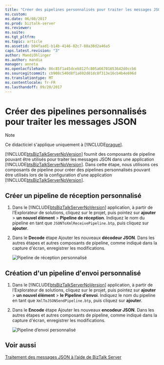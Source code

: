 ```yaml
---
title: "Créer des pipelines personnalisés pour traiter les messages JSON | Documents Microsoft"
ms.custom: 
ms.date: 06/08/2017
ms.prod: biztalk-server
ms.reviewer: 
ms.suite: 
ms.tgt_pltfrm: 
ms.topic: article
ms.assetid: b04faad1-b14b-4146-82c7-88a38d2a46a5
caps.latest.revision: "3"
author: MandiOhlinger
ms.author: mandia
manager: anneta
ms.openlocfilehash: 86c85f1a45dceb812fc805a66701653642d0ccb6
ms.sourcegitcommit: cb908c540d8f1a692d01dc8f313e16cb4b4e696d
ms.translationtype: MT
ms.contentlocale: fr-FR
ms.lasthandoff: 09/20/2017
---
```

# <a name="create-custom-pipelines-to-process-json-messages"></a>Créer des pipelines personnalisés pour traiter les messages JSON
> [!NOTE]
>  Ce didacticiel s'applique uniquement à [!INCLUDE[prague](../includes/prague-md.md)].  
  
 [!INCLUDE[btsBizTalkServerNoVersion](../includes/btsbiztalkservernoversion-md.md)] fournit des composants de pipeline pouvant être utilisés pour traiter les messages JSON dans une application [!INCLUDE[btsBizTalkServerNoVersion](../includes/btsbiztalkservernoversion-md.md)]. Dans cette étape, nous utilisons ces composants de pipeline pour créer des pipelines personnalisés pouvant être utilisés lors de la configuration d'une application [!INCLUDE[btsBizTalkServerNoVersion](../includes/btsbiztalkservernoversion-md.md)].  
  
## <a name="create-a-custom-receive-pipeline"></a>Créer un pipeline de réception personnalisé  
  
1.  Dans le [!INCLUDE[btsBizTalkServerNoVersion](../includes/btsbiztalkservernoversion-md.md)] application, à partir de l’Explorateur de solutions, cliquez sur le projet, puis pointez sur **ajouter** > **un nouvel élément** > **Pipeline de réception**. Indiquez le nom du pipeline en tant que `JSONToXmlReceivePipeline.btp`, puis cliquez sur **ajouter**.  
  
2.  Dans le **Decode** étape Ajouter les nouveaux **décodeur JSON**. Dans les autres étapes et autres composants de pipeline, comme indiqué dans la capture d'écran, enregistrer les modifications.  
  
     ![Pipeline de réception personnalisé](../core/media/btsjson-receivepipeline.png "BTSJSON_ReceivePipeline")  
  
## <a name="create-a-custom-send-pipeline"></a>Création d'un pipeline d'envoi personnalisé  
  
1.  Dans le [!INCLUDE[btsBizTalkServerNoVersion](../includes/btsbiztalkservernoversion-md.md)] application, à partir de l’Explorateur de solutions, cliquez sur le projet, puis pointez sur **ajouter** > **un nouvel élément** > **le Pipeline d’envoi**. Indiquez le nom du pipeline en tant que `XmlToJSONSendPipeline.btp`, puis cliquez sur **ajouter**.  
  
2.  Dans le **Encode** étape Ajouter les nouveaux **encodeur JSON**. Dans les autres étapes et autres composants de pipeline, comme indiqué dans la capture d'écran, enregistrer les modifications.  
  
     ![Pipeline d’envoi personnalisé](../core/media/btsjson-sendpipeline.png "BTSJSON_SendPipeline")  
  
## <a name="see-also"></a>Voir aussi  
 [Traitement des messages JSON à l’aide de BizTalk Server](../core/processing-json-messages-using-biztalk-server.md)